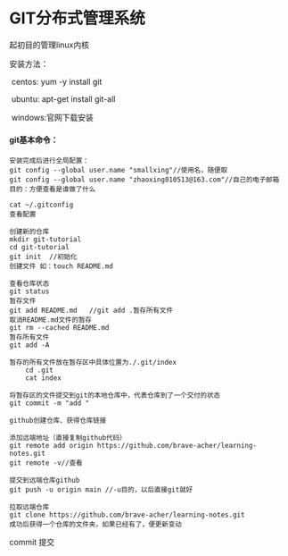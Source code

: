 # GIT分布式管理系统

起初目的管理linux内核

安装方法：

​	centos:   yum -y install git

​	ubuntu:   apt-get install git-all

​	windows:官网下载安装



#### git基本命令：

```
安装完成后进行全局配置：
git config --global user.name "smallxing"//使用名，随便取
git config --global user.name "zhaoxing010513@163.com"//自己的电子邮箱
目的：方便查看是谁做了什么

cat ~/.gitconfig
查看配置

创建新的仓库
mkdir git-tutorial
cd git-tutorial
git init  //初始化
创建文件 如：touch README.md

查看仓库状态
git status
暂存文件
git add README.md	//git add .暂存所有文件
取消README.md文件的暂存
git rm --cached README.md
暂存所有文件
git add -A 

暂存的所有文件放在暂存区中具体位置为./.git/index
	cd .git
	cat index

将暂存区的文件提交到git的本地仓库中，代表仓库到了一个交付的状态
git commit -m "add "

github创建仓库、获得仓库链接

添加远端地址（直接复制github代码）
git remote add origin https://github.com/brave-acher/learning-notes.git
git remote -v//查看

提交到远端仓库github
git push -u origin main	//-u目的，以后直接git就好 

拉取远端仓库
git clone https://github.com/brave-acher/learning-notes.git
成功后获得一个仓库的文件夹，如果已经有了，便更新变动
```

commit 提交

